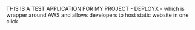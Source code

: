 THIS IS A TEST APPLICATION FOR MY PROJECT - DEPLOYX - which is wrapper around AWS and allows developers to host static website in one click
